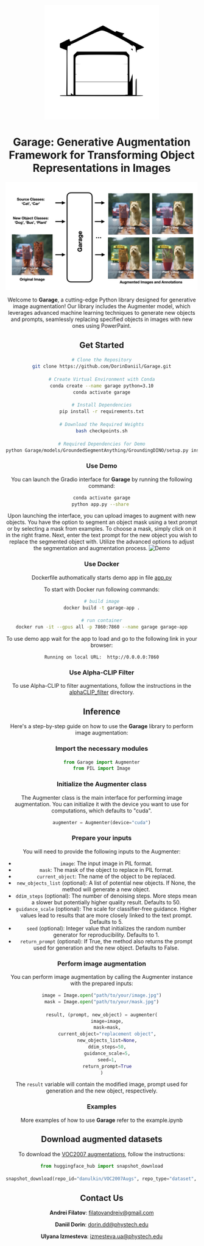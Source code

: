 <div align="center">

<img src="examples/logo.svg" width="300em" ></img> 

# Garage: Generative Augmentation Framework for Transforming Object Representations in Images

![Project Page](examples/AbstractGARAGE.jpeg)

Welcome to **Garage**, a cutting-edge Python library designed for generative image augmentation! Our library includes the Augmenter model, which leverages advanced machine learning techniques to generate new objects and prompts, seamlessly replacing specified objects in images with new ones using PowerPaint.

## Get Started

```bash
# Clone the Repository
git clone https://github.com/DorinDaniil/Garage.git

# Create Virtual Environment with Conda
conda create --name garage python=3.10
conda activate garage

# Install Dependencies
pip install -r requirements.txt

# Download the Required Weights
bash checkpoints.sh

# Required Dependencies for Demo
python Garage/models/GroundedSegmentAnything/GroundingDINO/setup.py install
```

### Use Demo
You can launch the Gradio interface for **Garage** by running the following command:
```bash
conda activate garage
python app.py --share 
```

Upon launching the interface, you can upload images to augment with new objects. You have the option to segment an object mask using a text prompt or by selecting a mask from examples. To choose a mask, simply click on it in the right frame. Next, enter the text prompt for the new object you wish to replace the segmented object with. Utilize the advanced options to adjust the segmentation and augmentation process.
![Demo](examples/demo_scheme_final.png)

### Use Docker
Dockerfile authomatically starts demo app in file [app.py](app.py)

To start with Docker run following commands:
```bash
# build image
docker build -t garage-app .

# run container
docker run -it --gpus all -p 7860:7860 --name garage garage-app
```

To use demo app wait for the app to load and go to the following link in your browser:
```
Running on local URL:  http://0.0.0.0:7860
```

### Use Alpha-CLIP Filter
To use Alpha-CLIP to filter augmentations, follow the instructions in the [alphaCLIP_filter](https://github.com/DorinDaniil/Garage/tree/main/alphaCLIP_filter) directory.

## Inference
Here's a step-by-step guide on how to use the **Garage** library to perform image augmentation:

### Import the necessary modules

```python
from Garage import Augmenter
from PIL import Image
```

### Initialize the Augmenter class

The Augmenter class is the main interface for performing image augmentation. You can initialize it with the device you want to use for computations, which defaults to "cuda".

```python
augmenter = Augmenter(device="cuda")
```

### Prepare your inputs

You will need to provide the following inputs to the Augmenter:

- `image`: The input image in PIL format.
- `mask`: The mask of the object to replace in PIL format.
- `current_object`: The name of the object to be replaced.
- `new_objects_list` (optional): A list of potential new objects. If None, the method will generate a new object.
- `ddim_steps` (optional): The number of denoising steps. More steps mean a slower but potentially higher quality result. Defaults to 50.
- `guidance_scale` (optional): The scale for classifier-free guidance. Higher values lead to results that are more closely linked to the text prompt. Defaults to 5.
- `seed` (optional): Integer value that initializes the random number generator for reproducibility. Defaults to 1.
- `return_prompt` (optional): If True, the method also returns the prompt used for generation and the new object. Defaults to False.

### Perform image augmentation

You can perform image augmentation by calling the Augmenter instance with the prepared inputs:

```python
image = Image.open("path/to/your/image.jpg")
mask = Image.open("path/to/your/mask.jpg")

result, (prompt, new_object) = augmenter(
    image=image,
    mask=mask,
    current_object="replacement object",
    new_objects_list=None,
    ddim_steps=50,
    guidance_scale=5,
    seed=1,
    return_prompt=True
)
```

The `result` variable will contain the modified image, prompt used for generation and the new object, respectively.

### Examples

More examples of how to use **Garage** refer to the example.ipynb

## Download augmented datasets

To download the [VOC2007 augmentations](https://huggingface.co/datasets/danulkin/VOC2007Augs), follow the instructions:
```python
from huggingface_hub import snapshot_download

snapshot_download(repo_id="danulkin/VOC2007Augs", repo_type="dataset", local_dir = "./VOC2007Augs")
```

## Contact Us
**Andrei Filatov**: filatovandreiv@gmail.com

**Daniil Dorin**: dorin.dd@phystech.edu

**Ulyana Izmesteva**: izmesteva.ua@phystech.edu
